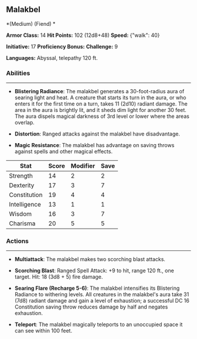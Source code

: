 ## Malakbel
*(Medium) (Fiend) *

**Armor Class:** 14
**Hit Points:** 102 (12d8+48)
**Speed:** {"walk": 40}

**Initiative:** 17
**Proficiency Bonus:**
**Challenge:** 9

**Languages:** Abyssal, telepathy 120 ft.

### Abilities
 --- 
- **Blistering Radiance**: The malakbel generates a 30-foot-radius aura of searing light and heat. A creature that starts its turn in the aura, or who enters it for the first time on a turn, takes 11 (2d10) radiant damage. The area in the aura is brightly lit, and it sheds dim light for another 30 feet. The aura dispels magical darkness of 3rd level or lower where the areas overlap.

- **Distortion**: Ranged attacks against the malakbel have disadvantage.

- **Magic Resistance**: The malakbel has advantage on saving throws against spells and other magical effects.



| Stat | Score | Modifier | Save |
| ---- | ---- | ---- | ---- |
| Strength | 14 | 2 | 2 |
| Dexterity | 17 | 3 | 7 |
| Constitution | 19 | 4 | 4 |
| Intelligence | 13 | 1 | 1 |
| Wisdom | 16 | 3 | 7 |
| Charisma | 20 | 5 | 5 |

### Actions
 --- 
- **Multiattack**: The malakbel makes two scorching blast attacks.

- **Scorching Blast**: Ranged Spell Attack: +9 to hit, range 120 ft., one target. Hit: 18 (3d8 + 5) fire damage.

- **Searing Flare (Recharge 5-6)**: The malakbel intensifies its Blistering Radiance to withering levels. All creatures in the malakbel's aura take 31 (7d8) radiant damage and gain a level of exhaustion; a successful DC 16 Constitution saving throw reduces damage by half and negates exhaustion.

- **Teleport**: The malakbel magically teleports to an unoccupied space it can see within 100 feet.

